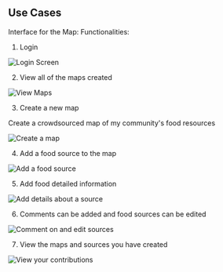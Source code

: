 Use Cases
------------

Interface for the Map:
Functionalities:

1) Login

![Login Screen](https://raw.github.com/food-mappers/food-mapper-app/master/docs/images/login.jpg)

2) View all of the maps created

![View Maps](https://raw.github.com/food-mappers/food-mapper-app/master/docs/images/viewmaps.jpg)

3) Create a new map

Create a crowdsourced map of my community's food resources


![Create a map](https://raw.github.com/food-mappers/food-mapper-app/master/docs/images/createmap.jpg)

4) Add a food source to the map

![Add a food source](https://raw.github.com/food-mappers/food-mapper-app/master/docs/images/addsource.jpg)

5) Add food detailed information

![Add details about a source](https://raw.github.com/food-mappers/food-mapper-app/master/docs/images/adddetails.jpg)

6) Comments can be added and food sources can be edited

![Comment on and edit sources](https://raw.github.com/food-mappers/food-mapper-app/master/docs/images/addcomment.jpg)


7) View the maps and sources you have created

![View your contributions](https://raw.github.com/food-mappers/food-mapper-app/master/docs/images/viewsources.jpg)
